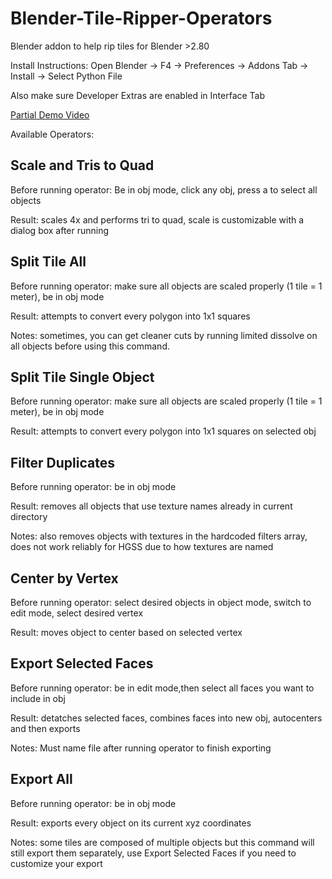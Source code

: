 # Blender-Tile-Ripper-Operators
Blender addon to help rip tiles for Blender >2.80

Install Instructions: Open Blender -> F4 -> Preferences -> Addons Tab -> Install -> Select Python File

Also make sure Developer Extras are enabled in Interface Tab
                                                        
                                                      




[Partial Demo Video](https://streamable.com/g7cpjx)

Available Operators:


## Scale and Tris to Quad

Before running operator: Be in obj mode, click any obj, press a to select all objects

Result: scales 4x and performs tri to quad, scale is customizable with a dialog box after running
 
## Split Tile All

Before running operator: make sure all objects are scaled properly (1 tile = 1 meter), be in obj mode

Result: attempts to convert every polygon into 1x1 squares 

Notes: sometimes, you can get cleaner cuts by running limited dissolve on all objects before using this command.
 

## Split Tile Single Object

Before running operator: make sure all objects are scaled properly (1 tile = 1 meter), be in obj mode

Result: attempts to convert every polygon into 1x1 squares on selected obj


## Filter Duplicates

Before running operator: be in obj mode

Result: removes all objects that use texture names already in current directory

Notes: also removes objects with textures in the hardcoded filters array, does not work reliably for HGSS due to how textures are named
 

## Center by Vertex

Before running operator: select desired objects in object mode, switch to edit mode, select desired vertex

Result: moves object to center based on selected vertex
 

## Export Selected Faces

Before running operator: be in edit mode,then select all faces you want to include in obj

Result: detatches selected faces, combines faces into new obj, autocenters and then exports

Notes: Must name file after running operator to finish exporting


## Export All

Before running operator: be in obj mode

Result: exports every object on its current xyz coordinates

Notes: some tiles are composed of multiple objects but this command will still export them separately, use Export Selected Faces if you need to customize your export 
